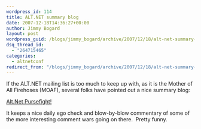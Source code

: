 ```yaml
---
wordpress_id: 114
title: ALT.NET summary blog
date: 2007-12-18T14:36:27+00:00
author: Jimmy Bogard
layout: post
wordpress_guid: /blogs/jimmy_bogard/archive/2007/12/18/alt-net-summary-blog.aspx
dsq_thread_id:
  - "264715465"
categories:
  - altnetconf
redirect_from: "/blogs/jimmy_bogard/archive/2007/12/18/alt-net-summary-blog.aspx/"
---
```

If the ALT.NET mailing list is too much to keep up with, as it is the Mother of All Firehoses (MOAF), several folks have pointed out a nice summary blog:

[Alt.Net Pursefight!](http://altnetpursefight.blogspot.com/)

It keeps a nice daily ego check and blow-by-blow commentary of some of the more interesting comment wars going on there.&nbsp; Pretty funny.